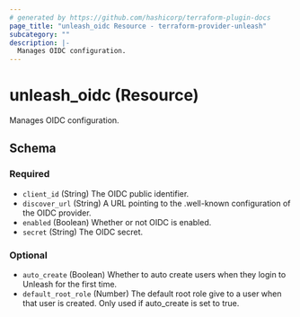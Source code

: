 ```yaml
---
# generated by https://github.com/hashicorp/terraform-plugin-docs
page_title: "unleash_oidc Resource - terraform-provider-unleash"
subcategory: ""
description: |-
  Manages OIDC configuration.
---
```


# unleash_oidc (Resource)

Manages OIDC configuration.



<!-- schema generated by tfplugindocs -->
## Schema

### Required

- `client_id` (String) The OIDC public identifier.
- `discover_url` (String) A URL pointing to the .well-known configuration of the OIDC provider.
- `enabled` (Boolean) Whether or not OIDC is enabled.
- `secret` (String) The OIDC secret.

### Optional

- `auto_create` (Boolean) Whether to auto create users when they login to Unleash for the first time.
- `default_root_role` (Number) The default root role give to a user when that user is created. Only used if auto_create is set to true.
